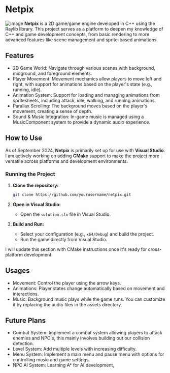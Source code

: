 # Netpix
![image](https://github.com/user-attachments/assets/104dabab-e34c-49a4-9b37-0e14c513b539)
**Netpix** is a 2D game/game engine developed in C++ using the Raylib library. This project serves as a platform to deepen my knowledge of C++ and game development concepts, from basic rendering to more advanced features like scene management and sprite-based animations.

## Features

- 2D Game World: Navigate through various scenes with background, midground, and foreground elements.
- Player Movement: Movement mechanics allow players to move left and right, with support for animations based on the player's state (e.g., running, idle).
- Animation System: Support for loading and managing animations from spritesheets, including attack, idle, walking, and running animations.
- Parallax Scrolling: The background moves based on the player's movement, creating a sense of depth.
- Sound & Music Integration: In-game music is managed using a MusicComponent system to provide a dynamic audio experience.

## How to Use

As of September 2024, **Netpix** is primarily set up for use with **Visual Studio**. I am actively working on adding **CMake** support to make the project more versatile across platforms and development environments.

### Running the Project

1. **Clone the repository:**
   ```bash
   git clone https://github.com/yourusername/netpix.git
   ```

2. **Open in Visual Studio:**
   * Open the `solution.sln` file in Visual Studio.

3. **Build and Run:**
   * Select your configuration (e.g., `x64/Debug`) and build the project.
   * Run the game directly from Visual Studio.

I will update this section with CMake instructions once it's ready for cross-platform development.

## Usages
- Movement: Control the player using the arrow keys.
- Animations: Player states change automatically based on movement and interactions.
- Music: Background music plays while the game runs. You can customize it by replacing the audio files in the assets directory.

## Future Plans
- Combat System: Implement a combat system allowing players to attack enemies and NPC's, this mainly involves building out our collision detection.
- Level System: Add multiple levels with increasing difficulty.
- Menu System: Implement a main menu and pause menu with options for controlling music and game settings.
- NPC AI System: Learning A* for AI development,
